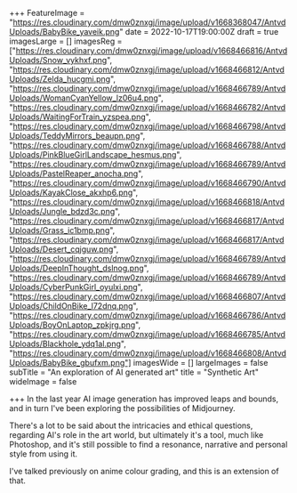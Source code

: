 +++
FeatureImage = "https://res.cloudinary.com/dmw0znxgj/image/upload/v1668368047/AntvdUploads/BabyBike_yaveik.png"
date = 2022-10-17T19:00:00Z
draft = true
imagesLarge = []
imagesReg = ["https://res.cloudinary.com/dmw0znxgj/image/upload/v1668466816/AntvdUploads/Snow_vykhxf.png", "https://res.cloudinary.com/dmw0znxgj/image/upload/v1668466812/AntvdUploads/Zelda_hucgmi.png", "https://res.cloudinary.com/dmw0znxgj/image/upload/v1668466789/AntvdUploads/WomanCyanYellow_lz06u4.png", "https://res.cloudinary.com/dmw0znxgj/image/upload/v1668466782/AntvdUploads/WaitingForTrain_yzspea.png", "https://res.cloudinary.com/dmw0znxgj/image/upload/v1668466798/AntvdUploads/TeddyMirrors_beaupn.png", "https://res.cloudinary.com/dmw0znxgj/image/upload/v1668466788/AntvdUploads/PinkBlueGirlLandscape_hesmus.png", "https://res.cloudinary.com/dmw0znxgj/image/upload/v1668466789/AntvdUploads/PastelReaper_anocha.png", "https://res.cloudinary.com/dmw0znxgj/image/upload/v1668466790/AntvdUploads/KayakClose_akxhp6.png", "https://res.cloudinary.com/dmw0znxgj/image/upload/v1668466818/AntvdUploads/Jungle_bdzd3c.png", "https://res.cloudinary.com/dmw0znxgj/image/upload/v1668466817/AntvdUploads/Grass_ic1bmp.png", "https://res.cloudinary.com/dmw0znxgj/image/upload/v1668466817/AntvdUploads/Desert_cqjguw.png", "https://res.cloudinary.com/dmw0znxgj/image/upload/v1668466789/AntvdUploads/DeepInThought_dslnog.png", "https://res.cloudinary.com/dmw0znxgj/image/upload/v1668466789/AntvdUploads/CyberPunkGirl_oyulxi.png", "https://res.cloudinary.com/dmw0znxgj/image/upload/v1668466807/AntvdUploads/ChildOnBike_l72dnq.png", "https://res.cloudinary.com/dmw0znxgj/image/upload/v1668466786/AntvdUploads/BoyOnLaptop_zpkjrg.png", "https://res.cloudinary.com/dmw0znxgj/image/upload/v1668466785/AntvdUploads/Blackhole_ydq1al.png", "https://res.cloudinary.com/dmw0znxgj/image/upload/v1668466808/AntvdUploads/BabyBike_gbufxm.png"]
imagesWide = []
largeImages = false
subTitle = "An exploration of AI generated art"
title = "Synthetic Art"
wideImage = false

+++
In the last year AI image generation has improved leaps and bounds, and in turn I've been exploring the possibilities of Midjourney.

There's a lot to be said about the intricacies and ethical questions, regarding AI's role in the art world, but ultimately it's a tool, much like Photoshop, and it's still possible to find a resonance, narrative and personal style from using it.

I've talked previously on anime colour grading, and this is an extension of that.